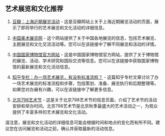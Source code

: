 ## 艺术展览和文化推荐

1. [豆瓣：上海近期展览活动](https://shanghai.douban.com/events/future-exhibition) - 这是豆瓣网站上关于上海近期展览活动的页面，展示了即将举行的艺术展览和文化活动的详细信息。

2. [中国美术展览网](http://exhibit.meishujia.cn/) - 这个网站提供了关于中国各地展览的信息，包括艺术展览、主题展览和文化交流活动等。您可以在该链接中了解不同展览和活动的详情。

3. [中国国家博物馆官方网站](https://www.chnmuseum.cn/zl/) - 这是中国国家博物馆官方网站，提供了关于博物馆的展览、活动、学术研究和国际交流等信息。您可以在该链接中获取国家博物馆的最新展览和文化活动信息。

4. [知乎专栏：办一场艺术展览，有没有标准流程？](https://zhuanlan.zhihu.com/p/115511368) - 这篇知乎专栏文章讨论了办一场艺术展览的标准流程和步骤，包括策划、准备、展览执行和后期整理等。如果您对办展有兴趣，可以在该链接中了解更多信息。

5. [北京798艺术节](https://www.beijing.gov.cn/fuwu/bmfw/sy/jrts/202210/t20221028_2846658.html) - 这是关于北京798艺术节的信息页面，介绍了艺术节的活动安排和举办时间。北京798艺术节是北京秋季最盛大的艺术活动之一，为观众提供了丰富多样的艺术展览和文化活动。

请注意，展览和文化活动的详细信息可能会根据时间和地点的变化而有所不同。建议您在访问展览和活动之前，确认并获取最新的活动信息。
